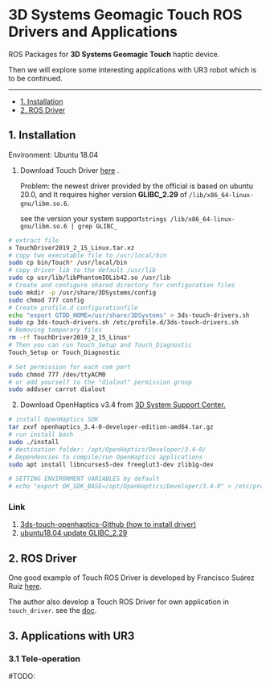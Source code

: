 # 3D Systems Geomagic Touch ROS Drivers and Applications
ROS Packages for **3D Systems Geomagic Touch** haptic device.

Then we will explore some interesting applications with UR3 robot which is to be continued.

___

- [1. Installation](#1-installation)
- [2. ROS Driver](#2-ros-driver)

## 1. Installation

Environment: Ubuntu 18.04

1. Download Touch Driver [here](https://s3.amazonaws.com/dl.3dsystems.com/binaries/Sensable/Linux/TouchDriver2019_2_15_Linux.tar.xz) . 

   Problem: the newest driver provided by the official is based on ubuntu 20.0, and It requires higher version **GLIBC_2.29** of `/lib/x86_64-linux-gnu/libm.so.6`. 

   see the version your system support`strings /lib/x86_64-linux-gnu/libm.so.6 | grep GLIBC_`

```bash
# extract file 
x TouchDriver2019_2_15_Linux.tar.xz
# copy two executable file to /usr/local/bin 
sudo cp bin/Touch* /usr/local/bin 
# copy driver lib to the default /usr/lib
sudo cp usr/lib/libPhantomIOLib42.so /usr/lib
# Create and configure shared directory for configuration files
sudo mkdir -p /usr/share/3DSystems/config
sudo chmod 777 config
# Create profile.d configurationfile
echo "export GTDD_HOME=/usr/share/3DSystems" > 3ds-touch-drivers.sh
sudo cp 3ds-touch-drivers.sh /etc/profile.d/3ds-touch-drivers.sh
# Removing temporary files
rm -rf TouchDriver2019_2_15_Linux*
# Then you can run Touch_Setup and Touch_Diagnostic
Touch_Setup or Touch_Diagnostic

# Set permission for each com port
sudo chmod 777 /dev/ttyACM0
# or add yourself to the "dialout" permission group 
sudo adduser carrot dialout
```

2. Download OpenHaptics v3.4 from [3D System Support Center.](https://support.3dsystems.com/s/article/OpenHaptics-for-Linux-Developer-Edition-v34?language=en_US)

```bash
# install OpenHaptics SDK 
tar zxvf openhaptics_3.4-0-developer-edition-amd64.tar.gz
# run install bash
sudo ./install
# destination folder: /opt/OpenHaptics/Developer/3.4-0/
# Dependencies to compile/run OpenHaptics applications
sudo apt install libncurses5-dev freeglut3-dev zlib1g-dev

# SETTING ENVIRONMENT VARIABLES by default
# echo "export OH_SDK_BASE=/opt/OpenHaptics/Developer/3.4-0" > /etc/profile.d/openhaptics.sh
```

### Link

1. [3ds-touch-openhaptics-Github (how to install driver)](https://github.com/jhu-cisst-external/3ds-touch-openhaptics)
2. [ubuntu18.04 update GLIBC_2.29](https://www.cnblogs.com/chenyirong/p/16342370.html)

##  2. ROS Driver

One good example of Touch ROS Driver is developed by Francisco Suárez Ruiz [here](https://github.com/fsuarez6/phantom_omni). 

The author also develop a Touch ROS Driver for own application in `touch_driver`. see the [doc](./touch_driver/README.md).

## 3. Applications with UR3

### 3.1 Tele-operation

#TODO:





